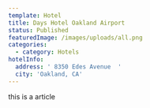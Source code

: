 ```yaml
---
template: Hotel
title: Days Hotel Oakland Airport
status: Published
featuredImage: /images/uploads/all.png
categories:
  - category: Hotels
hotelInfo:
  address: ' 8350 Edes Avenue  '
  city: 'Oakland, CA'
---
```


this is a article
